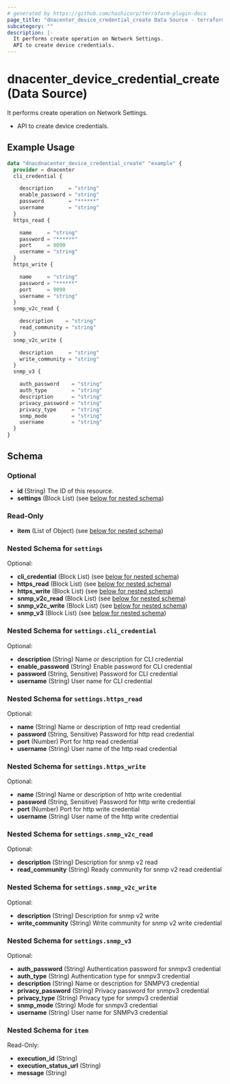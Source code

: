 ```yaml
---
# generated by https://github.com/hashicorp/terraform-plugin-docs
page_title: "dnacenter_device_credential_create Data Source - terraform-provider-dnacenter"
subcategory: ""
description: |-
  It performs create operation on Network Settings.
  API to create device credentials.
---
```


# dnacenter_device_credential_create (Data Source)

It performs create operation on Network Settings.

- API to create device credentials.

## Example Usage

```terraform
data "dnacdnacenter_device_credential_create" "example" {
  provider = dnacenter
  cli_credential {

    description     = "string"
    enable_password = "string"
    password        = "******"
    username        = "string"
  }
  https_read {

    name     = "string"
    password = "******"
    port     = 9090
    username = "string"
  }
  https_write {

    name     = "string"
    password = "******"
    port     = 9090
    username = "string"
  }
  snmp_v2c_read {

    description    = "string"
    read_community = "string"
  }
  snmp_v2c_write {

    description     = "string"
    write_community = "string"
  }
  snmp_v3 {

    auth_password    = "string"
    auth_type        = "string"
    description      = "string"
    privacy_password = "string"
    privacy_type     = "string"
    snmp_mode        = "string"
    username         = "string"
  }
}
```

<!-- schema generated by tfplugindocs -->
## Schema

### Optional

- **id** (String) The ID of this resource.
- **settings** (Block List) (see [below for nested schema](#nestedblock--settings))

### Read-Only

- **item** (List of Object) (see [below for nested schema](#nestedatt--item))

<a id="nestedblock--settings"></a>
### Nested Schema for `settings`

Optional:

- **cli_credential** (Block List) (see [below for nested schema](#nestedblock--settings--cli_credential))
- **https_read** (Block List) (see [below for nested schema](#nestedblock--settings--https_read))
- **https_write** (Block List) (see [below for nested schema](#nestedblock--settings--https_write))
- **snmp_v2c_read** (Block List) (see [below for nested schema](#nestedblock--settings--snmp_v2c_read))
- **snmp_v2c_write** (Block List) (see [below for nested schema](#nestedblock--settings--snmp_v2c_write))
- **snmp_v3** (Block List) (see [below for nested schema](#nestedblock--settings--snmp_v3))

<a id="nestedblock--settings--cli_credential"></a>
### Nested Schema for `settings.cli_credential`

Optional:

- **description** (String) Name or description for CLI credential
- **enable_password** (String) Enable password for CLI credential
- **password** (String, Sensitive) Password for CLI credential
- **username** (String) User name for CLI credential


<a id="nestedblock--settings--https_read"></a>
### Nested Schema for `settings.https_read`

Optional:

- **name** (String) Name or description of http read credential
- **password** (String, Sensitive) Password for http read credential
- **port** (Number) Port for http read credential
- **username** (String) User name of the http read credential


<a id="nestedblock--settings--https_write"></a>
### Nested Schema for `settings.https_write`

Optional:

- **name** (String) Name or description of http write credential
- **password** (String, Sensitive) Password for http write credential
- **port** (Number) Port for http write credential
- **username** (String) User name of the http write credential


<a id="nestedblock--settings--snmp_v2c_read"></a>
### Nested Schema for `settings.snmp_v2c_read`

Optional:

- **description** (String) Description for snmp v2 read
- **read_community** (String) Ready community for snmp v2 read credential


<a id="nestedblock--settings--snmp_v2c_write"></a>
### Nested Schema for `settings.snmp_v2c_write`

Optional:

- **description** (String) Description for snmp v2 write
- **write_community** (String) Write community for snmp v2 write credential


<a id="nestedblock--settings--snmp_v3"></a>
### Nested Schema for `settings.snmp_v3`

Optional:

- **auth_password** (String) Authentication password for snmpv3 credential
- **auth_type** (String) Authentication type for snmpv3 credential
- **description** (String) Name or description for SNMPV3 credential
- **privacy_password** (String) Privacy password for snmpv3 credential
- **privacy_type** (String) Privacy type for snmpv3 credential
- **snmp_mode** (String) Mode for snmpv3 credential
- **username** (String) User name for SNMPv3 credential



<a id="nestedatt--item"></a>
### Nested Schema for `item`

Read-Only:

- **execution_id** (String)
- **execution_status_url** (String)
- **message** (String)


